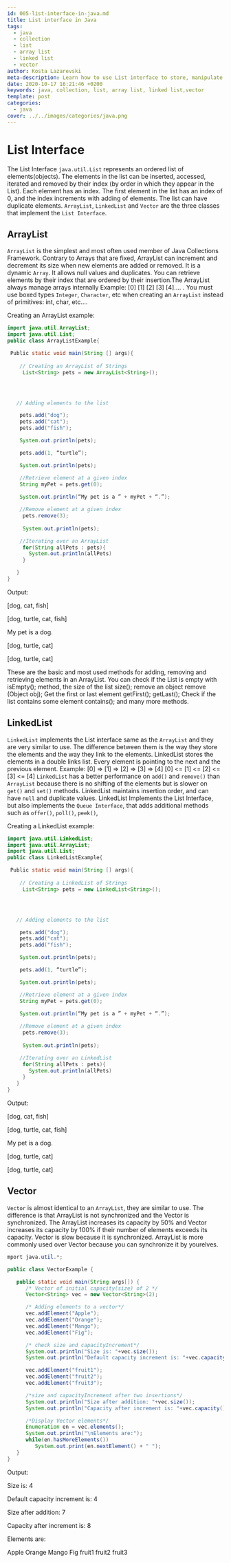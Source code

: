 ```yaml
---
id: 005-list-interface-in-java.md
title: List interface in Java
tags:
  - java
  - collection
  - list
  - array list
  - linked list
  - vector
author: Kosta Lazarevski
meta-description: Learn how to use List interface to store, manipulate data in Java
date: 2020-10-17 16:21:46 +0200
keywords: java, collection, list, array list, linked list,vector
template: post
categories:
  - java
cover: ../../images/categories/java.png
---
```


# List Interface

The List Interface `java.util.List` represents an ordered list of elements(objects). The elements in the list can be inserted, accessed, iterated and removed by their index (by order in which they  appear in the List). 
Each element has an index. The first element in the list has an index of 0, and the index increments  with adding of elements. The list can have duplicate elements. 
`ArrayList`, `LinkedList` and `Vector` are the three classes that implement the `List Interface`.


## ArrayList

`ArrayList` is the simplest and most often used member of Java Collections Framework. Contrary to Arrays that are fixed, ArrayList can increment and decrement its size when new elements are added or removed. It is a dynamic `Array`. It allows null values and duplicates. You can retrieve elements by their index that are ordered by their insertion.The ArrayList always manage arrays internally
Example: [0] [1] [2] [3] [4].... . 
You must use boxed types `Integer`, `Character`, etc when creating an `ArrayList` instead of primitives: int, char, etc….

Creating an ArrayList example:

```java
import java.util.ArrayList;
import java.util.List;    
public class ArrayListExample{

 Public static void main(String [] args){
     
    // Creating an ArrayList of Strings
     List<String> pets = new ArrayList<String>();




   // Adding elements to the list

    pets.add("dog");
    pets.add("cat");
    pets.add("fish");

    System.out.println(pets);

    pets.add(1, “turtle”);

    System.out.println(pets);

    //Retrieve element at a given index
    String myPet = pets.get(0);
     
    System.out.println(“My pet is a ” + myPet + “.”);

    //Remove element at a given index
     pets.remove(3);
     
     System.out.println(pets);

    //Iterating over an ArrayList
     for(String allPets : pets){
       System.out.println(allPets)
     }

   }
}
```

Output:

[dog, cat, fish]

[dog, turtle, cat, fish]

My pet is a dog.

[dog, turtle, cat]

[dog, turtle, cat]

These are the basic and most used methods for adding, removing and retrieving elements in an ArrayList. You can check if the List is empty with isEmpty(); method, the size of the list size(); remove an object remove (Object obj); Get the first or last element getFirst(); getLast(); Check if the list contains some element contains(); and many more methods.


## LinkedList

`LinkedList` implements the List interface same as the `ArrayList` and they are very similar to use. The difference between them is the way they store the elements and the way they link to the elements. LinkedList stores the elements in a double links list. Every element is pointing to the next and the previous element. 
Example: [0] => [1] =>  [2] =>  [3] => [4]
                [0] <= [1] <=  [2] <=  [3] <= [4]
`LinkedList` has a better performance  on `add()` and `remove()` than `ArrayList` because there is no shifting of the elements but is slower on `get()` and `set()` methods. LinkedList maintains insertion order, and can have `null` and duplicate values. LinkedList Implements the List Interface, but also implements the `Queue Interface`, that adds additional methods such as `offer()`, `poll()`, `peek()`,
 
Creating a LinkedList example:

```java
import java.util.LinkedList;
import java.util.ArrayList;
import java.util.List;    
public class LinkedListExample{

 Public static void main(String [] args){
     
    // Creating a LinkedList of Strings
     List<String> pets = new LinkedList<String>();




   // Adding elements to the list 

    pets.add("dog");
    pets.add("cat");
    pets.add("fish");

    System.out.println(pets);

    pets.add(1, “turtle”);

    System.out.println(pets);

    //Retrieve element at a given index
    String myPet = pets.get(0);
     
    System.out.println(“My pet is a ” + myPet + “.”);

    //Remove element at a given index
     pets.remove(3);
     
     System.out.println(pets);

    //Iterating over an LinkedList 
     for(String allPets : pets){
       System.out.println(allPets)
     }
   }
}

```

Output:

[dog, cat, fish]

[dog, turtle, cat, fish]

My pet is a dog.

[dog, turtle, cat]

[dog, turtle, cat]

## Vector


`Vector` is almost identical to an `ArrayList`, they are similar to use.  The difference is that ArrayList is not synchronized and the Vector is synchronized. The ArrayList increases its capacity by 50% and Vector increases its capacity by 100% if their number of elements exceeds its capacity. Vector is slow because it is synchronized. ArrayList is more commonly used over Vector because you can synchronize it by yourelves.

```java
mport java.util.*;

public class VectorExample {

   public static void main(String args[]) {
      /* Vector of initial capacity(size) of 2 */
      Vector<String> vec = new Vector<String>(2);

      /* Adding elements to a vector*/
      vec.addElement("Apple");
      vec.addElement("Orange");
      vec.addElement("Mango");
      vec.addElement("Fig");

      /* check size and capacityIncrement*/
      System.out.println("Size is: "+vec.size());
      System.out.println("Default capacity increment is: "+vec.capacity());

      vec.addElement("fruit1");
      vec.addElement("fruit2");
      vec.addElement("fruit3");

      /*size and capacityIncrement after two insertions*/
      System.out.println("Size after addition: "+vec.size());
      System.out.println("Capacity after increment is: "+vec.capacity());

      /*Display Vector elements*/
      Enumeration en = vec.elements();
      System.out.println("\nElements are:");
      while(en.hasMoreElements())
         System.out.print(en.nextElement() + " ");
   }
}
```
Output:

Size is: 4

Default capacity increment is: 4

Size after addition: 7

Capacity after increment is: 8


Elements are:

Apple Orange Mango Fig fruit1 fruit2 fruit3








